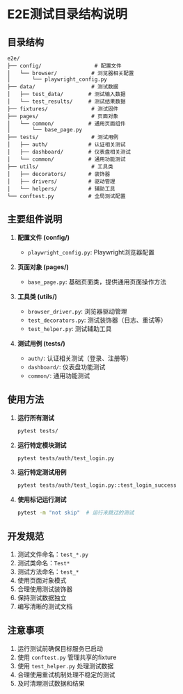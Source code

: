 # E2E测试目录结构说明

## 目录结构

```
e2e/
├── config/                 # 配置文件
│   └── browser/           # 浏览器相关配置
│       └── playwright_config.py
├── data/                  # 测试数据
│   ├── test_data/        # 测试输入数据
│   └── test_results/     # 测试结果数据
├── fixtures/              # 测试固件
├── pages/                 # 页面对象
│   └── common/           # 通用页面组件
│       └── base_page.py
├── tests/                 # 测试用例
│   ├── auth/             # 认证相关测试
│   ├── dashboard/        # 仪表盘相关测试
│   └── common/           # 通用功能测试
├── utils/                 # 工具类
│   ├── decorators/       # 装饰器
│   ├── drivers/          # 驱动管理
│   └── helpers/          # 辅助工具
└── conftest.py           # 全局测试配置

```

## 主要组件说明

1. **配置文件 (config/)**
   - `playwright_config.py`: Playwright浏览器配置

2. **页面对象 (pages/)**
   - `base_page.py`: 基础页面类，提供通用页面操作方法

3. **工具类 (utils/)**
   - `browser_driver.py`: 浏览器驱动管理
   - `test_decorators.py`: 测试装饰器（日志、重试等）
   - `test_helper.py`: 测试辅助工具

4. **测试用例 (tests/)**
   - `auth/`: 认证相关测试（登录、注册等）
   - `dashboard/`: 仪表盘功能测试
   - `common/`: 通用功能测试

## 使用方法

1. **运行所有测试**
   ```bash
   pytest tests/
   ```

2. **运行特定模块测试**
   ```bash
   pytest tests/auth/test_login.py
   ```

3. **运行特定测试用例**
   ```bash
   pytest tests/auth/test_login.py::test_login_success
   ```

4. **使用标记运行测试**
   ```bash
   pytest -m "not skip"  # 运行未跳过的测试
   ```

## 开发规范

1. 测试文件命名：`test_*.py`
2. 测试类命名：`Test*`
3. 测试方法命名：`test_*`
4. 使用页面对象模式
5. 合理使用测试装饰器
6. 保持测试数据独立
7. 编写清晰的测试文档

## 注意事项

1. 运行测试前确保目标服务已启动
2. 使用 `conftest.py` 管理共享的fixture
3. 使用 `test_helper.py` 处理测试数据
4. 合理使用重试机制处理不稳定的测试
5. 及时清理测试数据和结果 
